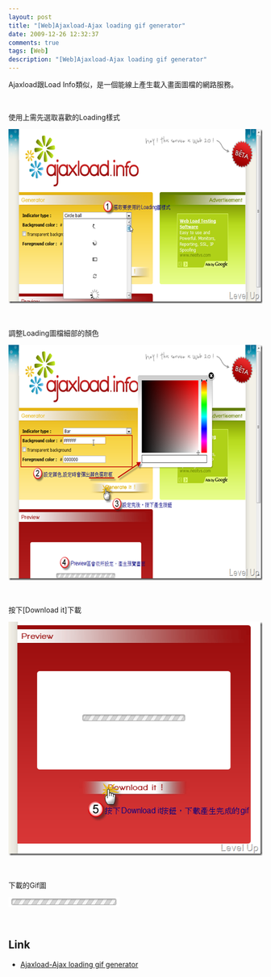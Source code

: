 ```yaml
---
layout: post
title: "[Web]Ajaxload-Ajax loading gif generator"
date: 2009-12-26 12:32:37
comments: true
tags: [Web]
description: "[Web]Ajaxload-Ajax loading gif generator"
---
```

<p>Ajaxload跟Load Info類似，是一個能線上產生載入畫面圖檔的網路服務。</p>  <p> </p>  <p>使用上需先選取喜歡的Loading樣式</p>  <p><img style="border-right-width: 0px; display: inline; border-top-width: 0px; border-bottom-width: 0px; border-left-width: 0px" title="image" border="0" alt="image" src="\images\posts\12671\image_thumb_1.png" width="644" height="346" /></a></p>  <p> </p>  <p>調整Loading圖檔細部的顏色</p>  <p><a href="http://files.dotblogs.com.tw/larrynung/0912/WebAjaxloadAjaxloadinggifgenerator_14C77/image_6.png" rel="lightbox"><img style="border-right-width: 0px; display: inline; border-top-width: 0px; border-bottom-width: 0px; border-left-width: 0px" title="image" border="0" alt="image" src="\images\posts\12671\image_thumb_2.png" width="644" height="467" /></a> </p>  <p> </p>  <p>按下[Download it]下載</p>  <p><a href="http://files.dotblogs.com.tw/larrynung/0912/WebAjaxloadAjaxloadinggifgenerator_14C77/image_8.png" rel="lightbox"><img style="border-right-width: 0px; display: inline; border-top-width: 0px; border-bottom-width: 0px; border-left-width: 0px" title="image" border="0" alt="image" src="\images\posts\12671\image_thumb_3.png" width="515" height="464" /></a> </p>  <p> </p>  <p>下載的Gif圖</p>  <p><a href="http://files.dotblogs.com.tw/larrynung/0912/WebAjaxloadAjaxloadinggifgenerator_14C77/ajax-loader_2.gif" rel="lightbox"><img style="border-right-width: 0px; display: inline; border-top-width: 0px; border-bottom-width: 0px; border-left-width: 0px" title="ajax-loader" border="0" alt="ajax-loader" src="\images\posts\12671\ajax-loader_thumb.gif" width="220" height="19" /></a> </p>  <p> </p>  <h2>Link</h2>  <ul>   <li><a href="http://www.ajaxload.info/" target="_blank">Ajaxload-Ajax loading gif generator </li> </ul>